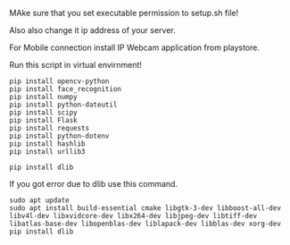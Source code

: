 MAke sure that you set executable permission to setup.sh file!

Also also change it ip address of your server.

For Mobile connection install IP Webcam application from playstore.

Run this script in virtual envirnment!
```
pip install opencv-python
pip install face_recognition
pip install numpy
pip install python-dateutil
pip install scipy
pip install Flask
pip install requests
pip install python-dotenv
pip install hashlib
pip install urllib3
```
```
pip install dlib
```

If you got error due to dlib use this command.
```
sudo apt update
sudo apt install build-essential cmake libgtk-3-dev libboost-all-dev libv4l-dev libxvidcore-dev libx264-dev libjpeg-dev libtiff-dev libatlas-base-dev libopenblas-dev liblapack-dev libblas-dev xorg-dev
pip install dlib
```
